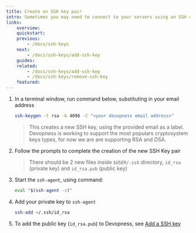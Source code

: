 ```yaml
---
title: Create an SSH key pair
intro: Sometimes you may need to connect to your servers using an SSH client to run terminal commands on your remote server. An SSH public key is used for secure authentication when you use an SSH client to connect to a server managed by Devopness. When you connect, you must provide the private key that matches the public key added to the remote server. Create an SSH private/public key pair to securely authenticate your server access on the new device. Several tools exist to generate SSH public/private key pairs. The following steps show how to generate an SSH key pair on UNIX and UNIX-like platforms.
links:
    overview:
    quickstart:
    previous:
        - /docs/ssh-keys
    next:
        - /docs/ssh-keys/add-ssh-key
    guides:
    related:
        - /docs/ssh-keys/add-ssh-key
        - /docs/ssh-keys/remove-ssh-key
    featured:
---
```


1. In a terminal window, run command below, substituting in your email address
    ```bash
    ssh-keygen -t rsa -b 4096 -C "<your devopness email address>"
    ```
    > This creates a new SSH key, using the provided email as a label.
    > Devopness is working to support the most populars cryptosystem keys types,
    > for now we are are supporting RSA and DSA.
1. Follow the prompts to complete the creation of the new SSH Key pair
    > There should be 2 new files inside `$USER/.ssh` directory, `id_rsa` (private key) and `id_rsa.pub` (public key)
1. Start the `ssh-agent`, using command:
    ```bash
    eval "$(ssh-agent -s)"
    ```
1. Add your private key to `ssh-agent`
    ```bash
    ssh-add ~/.ssh/id_rsa
    ```
1. To add the public key (`id_rsa.pub`) to Devopness, see [Add a SSH key](/docs/ssh-keys/add-ssh-key)
